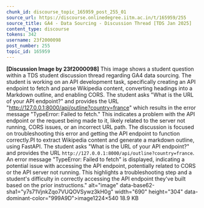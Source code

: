 ```yaml
---
chunk_id: discourse_topic_165959_post_255_01
source_url: https://discourse.onlinedegree.iitm.ac.in/t/165959/255
source_title: GA4 - Data Sourcing - Discussion Thread [TDS Jan 2025]
content_type: discourse
tokens: 342
username: 23f2000098
post_number: 255
topic_id: 165959
---
```


**[Discussion Image by 23f2000098]** This image shows a student question within a TDS student discussion thread regarding GA4 data sourcing. The student is working on an API development task, specifically creating an API endpoint to fetch and parse Wikipedia content, converting headings into a Markdown outline, and enabling CORS. The student asks "What is the URL of your API endpoint?" and provides the URL "http://127.0.0.1:8000/api/outline?country=france" which results in the error message "TypeError: Failed to fetch." This indicates a problem with the API endpoint or the request being made to it, likely related to the server not running, CORS issues, or an incorrect URL path. The discussion is focused on troubleshooting this error and getting the API endpoint to function correctly.PI to extract Wikipedia content and generate a markdown outline, using FastAPI. The student asks "What is the URL of your API endpoint?" and provides the URL `http://127.0.0.1:8000/api/outline?country=france`. An error message "TypeError: Failed to fetch" is displayed, indicating a potential issue with accessing the API endpoint, potentially related to CORS or the API server not running. This highlights a troubleshooting step and a student's difficulty in correctly accessing the API endpoint they've built based on the prior instructions." alt="image" data-base62-sha1="y7s71VjnkZqo7VUQOVSywz3kH0g" width="690" height="304" data-dominant-color="999A9D">image1224×540 18.9 KB
